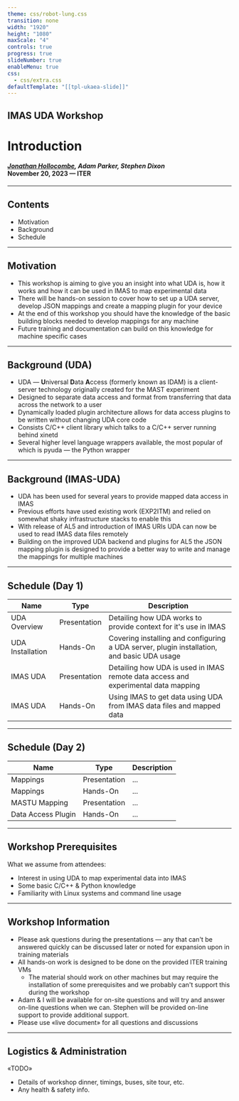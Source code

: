 ```yaml
---
theme: css/robot-lung.css
transition: none
width: "1920"
height: "1080"
maxScale: "4"
controls: true
progress: true
slideNumber: true
enableMenu: true
css:
  - css/extra.css
defaultTemplate: "[[tpl-ukaea-slide]]"
---
```

<!-- slide template="[[tpl-ukaea-title]]" -->

## IMAS UDA Workshop
# Introduction
#### _<u>Jonathan Hollocombe</u>, Adam Parker, Stephen Dixon_ <br> November 20, 2023 &#8212; ITER

---
## Contents

- Motivation
- Background
- Schedule

---
## Motivation

- This workshop is aiming to give you an insight into what UDA is, how it works and how it can be used in IMAS to map experimental data
- There will be hands-on session to cover how to set up a UDA server, develop JSON mappings and create a mapping plugin for your device
- At the end of this workshop you should have the knowledge of the basic building blocks needed to develop mappings for any machine
- Future training and documentation can build on this knowledge for machine specific cases

---
## Background (UDA)

- UDA &#8212; **U**niversal **D**ata **A**ccess (formerly known as IDAM) is a client-server technology originally created for the MAST experiment
- Designed to separate data access and format from transferring that data across the network to a user
- Dynamically loaded plugin architecture allows for data access plugins to be written without changing UDA core code
- Consists C/C++ client library which talks to a C/C++ server running behind xinetd
- Several higher level language wrappers available, the most popular of which is pyuda &#8212; the Python wrapper

---
## Background (IMAS-UDA)

- UDA has been used for several years to provide mapped data access in IMAS
- Previous efforts have used existing work (EXP2ITM) and relied on somewhat shaky infrastructure stacks to enable this
- With release of AL5 and introduction of IMAS URIs UDA can now be used to read IMAS data files remotely
- Building on the improved UDA backend and plugins for AL5 the JSON mapping plugin is designed to provide a better way to write and manage the mappings for multiple machines

---
## Schedule (Day 1)

| Name | Type | Description |
| -----|-------| ------------|
| UDA Overview | Presentation | Detailing how UDA works to provide context for it's use in IMAS |
| UDA Installation | Hands-On | Covering installing and configuring a UDA server, plugin installation, and basic UDA usage |
| IMAS UDA | Presentation |  Detailing how UDA is used in IMAS remote data access and experimental data mapping |
| IMAS UDA | Hands-On | Using IMAS to get data using UDA from IMAS data files and mapped data |


---
## Schedule (Day 2)

| Name | Type | Description |
| -----|-------| ------------|
| Mappings | Presentation | ... |
| Mappings | Hands-On | ... |
| MASTU Mapping | Presentation | ... |
| Data Access Plugin | Hands-On | ... |

---
## Workshop Prerequisites

What we assume from attendees:<!-- element style="text-align: left; width: 90%" -->

- Interest in using UDA to map experimental data into IMAS
- Some basic C/C++ & Python knowledge
- Familiarity with Linux systems and command line usage

---
## Workshop Information

- Please ask questions during the presentations &#8212; any that can't be answered quickly can be discussed later or noted for expansion upon in training materials
- All hands-on work is designed to be done on the provided ITER training VMs
	- The material should work on other machines but may require the installation of some prerequisites and we probably can't support this during the workshop
- Adam & I will be available for on-site questions and will try and answer on-line questions when we can. Stephen will be provided on-line support to provide additional support.
- Please use «live document» for all questions and discussions

---
## Logistics & Administration

«TODO»

- Details of workshop dinner, timings, buses, site tour, etc.
- Any health & safety info.